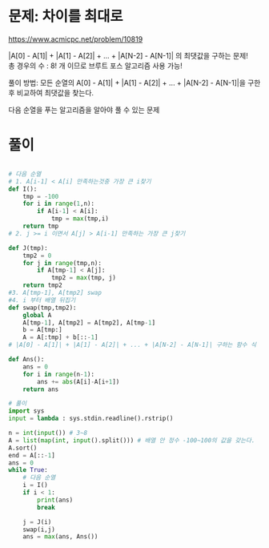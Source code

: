 # 문제: 차이를 최대로
https://www.acmicpc.net/problem/10819


|A[0] - A[1]| + |A[1] - A[2]| + ... + |A[N-2] - A[N-1]| 의 최댓값을 구하는 문제!  
총 경우의 수 : 8! 개 이므로 브루트 포스 알고리즘 사용 가능!  

풀이 방법: 모든 순열의 A[0] - A[1]| + |A[1] - A[2]| + ... + |A[N-2] - A[N-1]|을 구한 후 비교하여 최댓값을 찾는다.  

다음 순열을 푸는 알고리즘을 알아야 풀 수 있는 문제
# 풀이
``` python

# 다음 순열
# 1. A[i-1] < A[i] 만족하는것중 가장 큰 i찾기
def I():
    tmp = -100
    for i in range(1,n):
        if A[i-1] < A[i]:
            tmp = max(tmp,i)
    return tmp
# 2. j >= i 이면서 A[j] > A[i-1] 만족하는 가장 큰 j찾기

def J(tmp):
    tmp2 = 0
    for j in range(tmp,n):
        if A[tmp-1] < A[j]:
            tmp2 = max(tmp, j)
    return tmp2
#3. A[tmp-1], A[tmp2] swap
#4. i 부터 배열 뒤집기
def swap(tmp,tmp2):
    global A
    A[tmp-1], A[tmp2] = A[tmp2], A[tmp-1]
    b = A[tmp:]
    A = A[:tmp] + b[::-1]
# |A[0] - A[1]| + |A[1] - A[2]| + ... + |A[N-2] - A[N-1]| 구하는 함수 식

def Ans():
    ans = 0
    for i in range(n-1):
        ans += abs(A[i]-A[i+1])
    return ans

# 풀이
import sys
input = lambda : sys.stdin.readline().rstrip()

n = int(input()) # 3~8
A = list(map(int, input().split())) # 배열 안 정수 -100~100의 값을 갖는다.
A.sort()
end = A[::-1]
ans = 0
while True:
    # 다음 순열
    i = I()
    if i < 1:
        print(ans)
        break

    j = J(i)
    swap(i,j)
    ans = max(ans, Ans())


```
